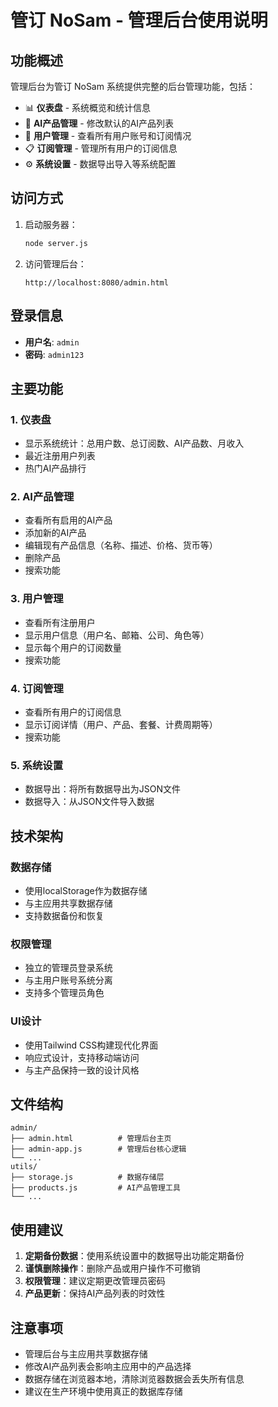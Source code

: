 # 管订 NoSam - 管理后台使用说明

## 功能概述

管理后台为管订 NoSam 系统提供完整的后台管理功能，包括：

- 📊 **仪表盘** - 系统概览和统计信息
- 🤖 **AI产品管理** - 修改默认的AI产品列表
- 👥 **用户管理** - 查看所有用户账号和订阅情况
- 📋 **订阅管理** - 管理所有用户的订阅信息
- ⚙️ **系统设置** - 数据导出导入等系统配置

## 访问方式

1. 启动服务器：
   ```bash
   node server.js
   ```

2. 访问管理后台：
   ```
   http://localhost:8080/admin.html
   ```

## 登录信息

- **用户名**: `admin`
- **密码**: `admin123`

## 主要功能

### 1. 仪表盘
- 显示系统统计：总用户数、总订阅数、AI产品数、月收入
- 最近注册用户列表
- 热门AI产品排行

### 2. AI产品管理
- 查看所有启用的AI产品
- 添加新的AI产品
- 编辑现有产品信息（名称、描述、价格、货币等）
- 删除产品
- 搜索功能

### 3. 用户管理
- 查看所有注册用户
- 显示用户信息（用户名、邮箱、公司、角色等）
- 显示每个用户的订阅数量
- 搜索功能

### 4. 订阅管理
- 查看所有用户的订阅信息
- 显示订阅详情（用户、产品、套餐、计费周期等）
- 搜索功能

### 5. 系统设置
- 数据导出：将所有数据导出为JSON文件
- 数据导入：从JSON文件导入数据

## 技术架构

### 数据存储
- 使用localStorage作为数据存储
- 与主应用共享数据存储
- 支持数据备份和恢复

### 权限管理
- 独立的管理员登录系统
- 与主用户账号系统分离
- 支持多个管理员角色

### UI设计
- 使用Tailwind CSS构建现代化界面
- 响应式设计，支持移动端访问
- 与主产品保持一致的设计风格

## 文件结构

```
admin/
├── admin.html          # 管理后台主页
├── admin-app.js        # 管理后台核心逻辑
└── ...
utils/
├── storage.js          # 数据存储层
├── products.js         # AI产品管理工具
└── ...
```

## 使用建议

1. **定期备份数据**：使用系统设置中的数据导出功能定期备份
2. **谨慎删除操作**：删除产品或用户操作不可撤销
3. **权限管理**：建议定期更改管理员密码
4. **产品更新**：保持AI产品列表的时效性

## 注意事项

- 管理后台与主应用共享数据存储
- 修改AI产品列表会影响主应用中的产品选择
- 数据存储在浏览器本地，清除浏览器数据会丢失所有信息
- 建议在生产环境中使用真正的数据库存储